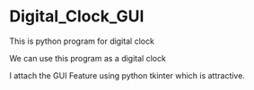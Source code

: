 # Digital_Clock_GUI

This is python program for digital clock

We can use this program as a digital clock 

I attach the GUI Feature using python tkinter which is attractive.
